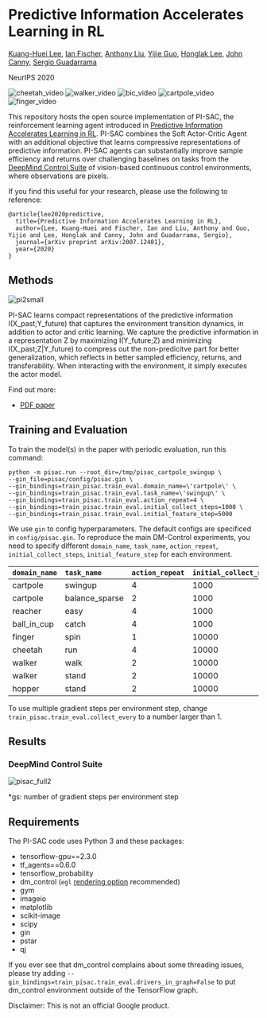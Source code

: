 # Predictive Information Accelerates Learning in RL

[Kuang-Huei Lee][leekh], [Ian Fischer][iansf], [Anthony Liu][aliu], [Yijie Guo][yguo], [Honglak Lee][honglak], [John Canny][canny], [Sergio Guadarrama][sguada]

NeurIPS 2020

![cheetah_video](https://user-images.githubusercontent.com/4847452/95011238-33857a00-05e4-11eb-9224-7913a8859381.gif)
![walker_video](https://user-images.githubusercontent.com/4847452/95011273-50ba4880-05e4-11eb-87d2-8a5c0ab54bc7.gif)
![bic_video](https://user-images.githubusercontent.com/4847452/95011243-3c764b80-05e4-11eb-907e-3e0790bff4e1.gif)
![cartpole_video](https://user-images.githubusercontent.com/4847452/95011256-413aff80-05e4-11eb-964a-37a333412245.gif)
![finger_video](https://user-images.githubusercontent.com/4847452/95011270-4d26c180-05e4-11eb-9524-0db5dbc7c7ce.gif)

This repository hosts the open source implementation of PI-SAC, the reinforcement learning agent introduced in [Predictive Information Accelerates Learning in RL][paper].
PI-SAC combines the Soft Actor-Critic Agent with an additional objective that learns compressive representations of predictive information.
PI-SAC agents can substantially improve sample efficiency and returns over challenging baselines on tasks from the [DeepMind Control Suite][dmc_paper] of vision-based continuous control environments, where observations are pixels.

[paper]: https://arxiv.org/abs/2007.12401
[pdf_paper]: https://arxiv.org/pdf/2007.12401.pdf
[leekh]: https://scholar.google.com/citations?user=rE7-N30AAAAJ
[iansf]: https://scholar.google.com/citations?user=Z63Zf_0AAAAJ
[aliu]: https://scholar.google.com/citations?user=TjEqCOAAAAAJ
[yguo]: https://scholar.google.com/citations?user=ONuIPv0AAAAJ
[honglak]: https://scholar.google.com/citations?user=fmSHtE8AAAAJ
[canny]: https://scholar.google.com/citations?user=LAv0HTEAAAAJ
[sguada]: https://scholar.google.com/citations?user=gYiCq88AAAAJ
[dmc_paper]: https://arxiv.org/abs/1801.00690

If you find this useful for your research, please use the following to reference:

```
@article{lee2020predictive,
  title={Predictive Information Accelerates Learning in RL},
  author={Lee, Kuang-Huei and Fischer, Ian and Liu, Anthony and Guo, Yijie and Lee, Honglak and Canny, John and Guadarrama, Sergio},
  journal={arXiv preprint arXiv:2007.12401},
  year={2020}
}
```

## Methods

![pi2small](https://user-images.githubusercontent.com/4847452/95029558-e7771b80-065d-11eb-8f8b-7c2ecffc1222.png)

PI-SAC learns compact representations of the predictive information I(X_past;Y_future) that captures the environment transition dynamics, in addition to actor and critic learning.
We capture the predictive information in a representation Z by maximizing I(Y_future;Z) and minimizing I(X_past;Z|Y_future) to compress out the non-predicitve part for better generalization, which reflects in better sampled efficiency, returns, and transferability.
When interacting with the environment, it simply executes the actor model.

Find out more:

- [PDF paper][pdf_paper]


## Training and Evaluation

To train the model(s) in the paper with periodic evaluation, run this command:

```train PI-SAC
python -m pisac.run --root_dir=/tmp/pisac_cartpole_swingup \
--gin_file=pisac/config/pisac.gin \
--gin_bindings=train_pisac.train_eval.domain_name=\'cartpole\' \
--gin_bindings=train_pisac.train_eval.task_name=\'swingup\' \
--gin_bindings=train_pisac.train_eval.action_repeat=4 \
--gin_bindings=train_pisac.train_eval.initial_collect_steps=1000 \
--gin_bindings=train_pisac.train_eval.initial_feature_step=5000
```

We use `gin` to config hyperparameters.
The default configs are specificed in `config/pisac.gin`.
To reproduce the main DM-Control experiments, you need to specify different `domain_name`, `task_name`, `action_repeat`, `initial_collect_steps`, `initial_feature_step` for each environment.

| `domain_name` | `task_name` | `action_repeat` | `initial_collect_steps` | `initial_feature_step` |
| :------- | :------- | :------- | :------- | :------- |
| cartpole | swingup | 4 | 1000 | 5000 |
| cartpole | balance_sparse | 2 | 1000 | 5000 |
| reacher | easy | 4 | 1000 | 5000 |
| ball_in_cup | catch | 4 | 1000 | 5000 |
| finger | spin | 1 | 10000 | 0 |
| cheetah | run | 4 | 10000 | 10000 |
| walker | walk | 2 | 10000 | 10000 |
| walker | stand | 2 | 10000 | 10000 |
| hopper | stand | 2 | 10000 | 10000 |

To use multiple gradient steps per environment step, change `train_pisac.train_eval.collect_every` to a number larger than 1.

## Results

### DeepMind Control Suite

![pisac_full2](https://user-images.githubusercontent.com/4847452/95033853-71ca7a00-0674-11eb-8a0f-afea8e63b4bf.png)

\*gs: number of gradient steps per environment step

## Requirements

The PI-SAC code uses Python 3 and these packages:

-   tensorflow-gpu==2.3.0
-   tf_agents==0.6.0
-   tensorflow_probability
-   dm_control (`egl` [rendering option][rendering] recommended)
-   gym
-   imageio
-   matplotlib
-   scikit-image
-   scipy
-   gin
-   pstar
-   qj

If you ever see that dm_control complains about some threading issues, please try adding `--gin_bindings=train_pisac.train_eval.drivers_in_graph=False` to put dm_control environment outside of the TensorFlow graph.

[rendering]: https://github.com/deepmind/dm_control#rendering

Disclaimer: This is not an official Google product.

